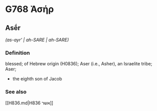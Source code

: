 # G768 Ἀσήρ

## Asḗr

_(as-ayr' | ah-SARE | ah-SARE)_

### Definition

blessed; of Hebrew origin (H0836); Aser (i.e., Asher), an Israelite tribe; Aser; 

- the eighth son of Jacob

### See also

[[H836.md|H836 אשר]]
